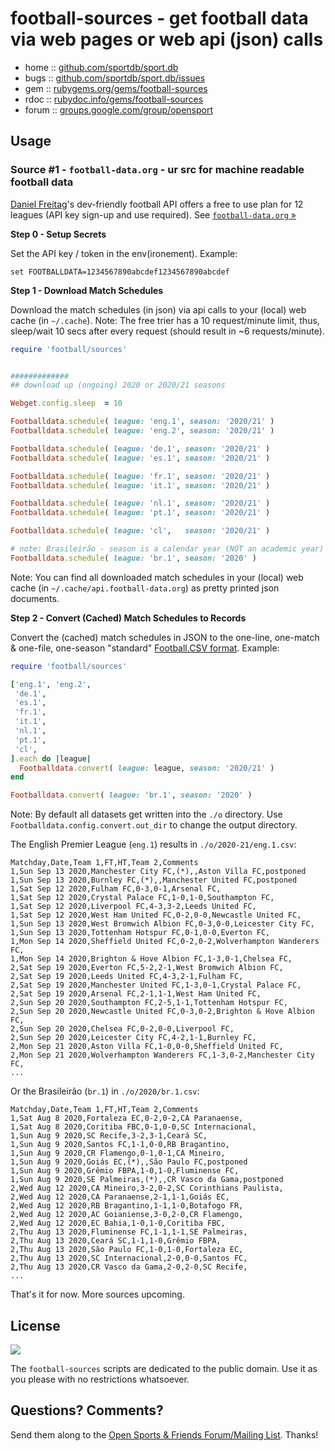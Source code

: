 # football-sources - get football data via web pages or web api (json) calls


* home  :: [github.com/sportdb/sport.db](https://github.com/sportdb/sport.db)
* bugs  :: [github.com/sportdb/sport.db/issues](https://github.com/sportdb/sport.db/issues)
* gem   :: [rubygems.org/gems/football-sources](https://rubygems.org/gems/football-sources)
* rdoc  :: [rubydoc.info/gems/football-sources](http://rubydoc.info/gems/football-sources)
* forum :: [groups.google.com/group/opensport](https://groups.google.com/group/opensport)



## Usage


### Source #1 - `football-data.org` - ur src for machine readable football data

[Daniel Freitag](https://www.football-data.org/about)'s dev-friendly football API
offers a free to use plan
for 12 leagues (API key sign-up and use required).
See [`football-data.org` »](https://www.football-data.org)


**Step 0 - Setup Secrets**

Set the API key / token in the env(ironement).
Example:

```
set FOOTBALLDATA=1234567890abcdef1234567890abcdef
```


**Step 1 - Download Match Schedules**

Download the match schedules (in json) via api calls
to your (local) web cache (in `~/.cache`).
Note: The free trier has a 10 request/minute limit,
thus, sleep/wait 10 secs after every request
(should result in ~6 requests/minute).


``` ruby
require 'football/sources'


#############
## download up (ongoing) 2020 or 2020/21 seasons

Webget.config.sleep  = 10

Footballdata.schedule( league: 'eng.1', season: '2020/21' )
Footballdata.schedule( league: 'eng.2', season: '2020/21' )

Footballdata.schedule( league: 'de.1', season: '2020/21' )
Footballdata.schedule( league: 'es.1', season: '2020/21' )

Footballdata.schedule( league: 'fr.1', season: '2020/21' )
Footballdata.schedule( league: 'it.1', season: '2020/21' )

Footballdata.schedule( league: 'nl.1', season: '2020/21' )
Footballdata.schedule( league: 'pt.1', season: '2020/21' )

Footballdata.schedule( league: 'cl',   season: '2020/21' )

# note: Brasileirão - season is a calendar year (NOT an academic year)
Footballdata.schedule( league: 'br.1', season: '2020' )
```

Note: You can find all downloaded match schedules
in your (local) web cache (in `~/.cache/api.football-data.org`) as pretty printed json documents.




**Step 2 - Convert (Cached) Match Schedules to Records**

Convert the (cached) match schedules
in JSON to the one-line, one-match & one-file, one-season
"standard" [Football.CSV format](https://github.com/footballcsv). Example:

``` ruby
require 'football/sources'

['eng.1', 'eng.2',
 'de.1',
 'es.1',
 'fr.1',
 'it.1',
 'nl.1',
 'pt.1',
 'cl',
].each do |league|
  Footballdata.convert( league: league, season: '2020/21' )
end

Footballdata.convert( league: 'br.1', season: '2020' )
```

Note: By default all datasets get written into the `./o`
directory.  Use `Footballdata.config.convert.out_dir`
to change the output directory.

The English Premier League (`eng.1`) results in `./o/2020-21/eng.1.csv`:

```
Matchday,Date,Team 1,FT,HT,Team 2,Comments
1,Sun Sep 13 2020,Manchester City FC,(*),,Aston Villa FC,postponed
1,Sun Sep 13 2020,Burnley FC,(*),,Manchester United FC,postponed
1,Sat Sep 12 2020,Fulham FC,0-3,0-1,Arsenal FC,
1,Sat Sep 12 2020,Crystal Palace FC,1-0,1-0,Southampton FC,
1,Sat Sep 12 2020,Liverpool FC,4-3,3-2,Leeds United FC,
1,Sat Sep 12 2020,West Ham United FC,0-2,0-0,Newcastle United FC,
1,Sun Sep 13 2020,West Bromwich Albion FC,0-3,0-0,Leicester City FC,
1,Sun Sep 13 2020,Tottenham Hotspur FC,0-1,0-0,Everton FC,
1,Mon Sep 14 2020,Sheffield United FC,0-2,0-2,Wolverhampton Wanderers FC,
1,Mon Sep 14 2020,Brighton & Hove Albion FC,1-3,0-1,Chelsea FC,
2,Sat Sep 19 2020,Everton FC,5-2,2-1,West Bromwich Albion FC,
2,Sat Sep 19 2020,Leeds United FC,4-3,2-1,Fulham FC,
2,Sat Sep 19 2020,Manchester United FC,1-3,0-1,Crystal Palace FC,
2,Sat Sep 19 2020,Arsenal FC,2-1,1-1,West Ham United FC,
2,Sun Sep 20 2020,Southampton FC,2-5,1-1,Tottenham Hotspur FC,
2,Sun Sep 20 2020,Newcastle United FC,0-3,0-2,Brighton & Hove Albion FC,
2,Sun Sep 20 2020,Chelsea FC,0-2,0-0,Liverpool FC,
2,Sun Sep 20 2020,Leicester City FC,4-2,1-1,Burnley FC,
2,Mon Sep 21 2020,Aston Villa FC,1-0,0-0,Sheffield United FC,
2,Mon Sep 21 2020,Wolverhampton Wanderers FC,1-3,0-2,Manchester City FC,
...
```

Or the Brasileirão (`br.1`) in  `./o/2020/br.1.csv`:

```
Matchday,Date,Team 1,FT,HT,Team 2,Comments
1,Sat Aug 8 2020,Fortaleza EC,0-2,0-2,CA Paranaense,
1,Sat Aug 8 2020,Coritiba FBC,0-1,0-0,SC Internacional,
1,Sun Aug 9 2020,SC Recife,3-2,3-1,Ceará SC,
1,Sun Aug 9 2020,Santos FC,1-1,0-0,RB Bragantino,
1,Sun Aug 9 2020,CR Flamengo,0-1,0-1,CA Mineiro,
1,Sun Aug 9 2020,Goiás EC,(*),,São Paulo FC,postponed
1,Sun Aug 9 2020,Grêmio FBPA,1-0,1-0,Fluminense FC,
1,Sun Aug 9 2020,SE Palmeiras,(*),,CR Vasco da Gama,postponed
2,Wed Aug 12 2020,CA Mineiro,3-2,0-2,SC Corinthians Paulista,
2,Wed Aug 12 2020,CA Paranaense,2-1,1-1,Goiás EC,
2,Wed Aug 12 2020,RB Bragantino,1-1,1-0,Botafogo FR,
2,Wed Aug 12 2020,AC Goianiense,3-0,2-0,CR Flamengo,
2,Wed Aug 12 2020,EC Bahia,1-0,1-0,Coritiba FBC,
2,Thu Aug 13 2020,Fluminense FC,1-1,1-1,SE Palmeiras,
2,Thu Aug 13 2020,Ceará SC,1-1,1-0,Grêmio FBPA,
2,Thu Aug 13 2020,São Paulo FC,1-0,1-0,Fortaleza EC,
2,Thu Aug 13 2020,SC Internacional,2-0,0-0,Santos FC,
2,Thu Aug 13 2020,CR Vasco da Gama,2-0,2-0,SC Recife,
...
```



That's it for now. More sources upcoming.

## License

![](https://publicdomainworks.github.io/buttons/zero88x31.png)

The `football-sources` scripts are dedicated to the public domain.
Use it as you please with no restrictions whatsoever.


## Questions? Comments?

Send them along to the
[Open Sports & Friends Forum/Mailing List](http://groups.google.com/group/opensport).
Thanks!
